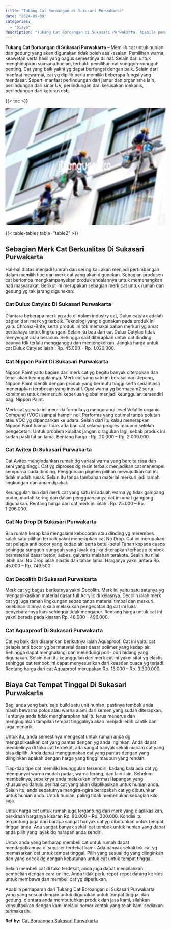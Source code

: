 ```yaml
---
title: "Tukang Cat Boroangan di Sukasari Purwakarta"
date: "2024-09-09"
categories: 
  - "biaya"
description: "Tukang Cat Boroangan di Sukasari Purwakarta. Apabila pemaparan dari Tukang Cat Boroangan di Sukasari Purwakarta yang yang sesuai dengan untuk digunakan untuk..."
---
```


**Tukang Cat Boroangan di Sukasari Purwakarta** – Memilih cat untuk hunian dan gedung yang akan digunakan tidak boleh asal-asalan. Pemilihan warna, keawetan serta hasil yang bagus semestinya dilihat. Selain dari untuk menghidupkan suasana hunian, terbukti pemilihan cat sungguh-sungguh penting. Cat yang baik yakni yg dapat berfungsi dengan baik. Selain dari manfaat mewarnai, cat yg dipilih perlu memiliki beberapa fungsi yang mendasar. Seperti manfaat perlindungan dari jamur dan organisme lain, perlindungan dari sinar UV, perlindungan dari kerusakan mekanis, perlindungan dari kotoran dsb.

{{< toc >}}

![Tukang Cat Boroangan di Sukasari Purwakarta](/images/jasa-cat-murah07.png)

{{< table-tables table="table2" >}}

## Sebagian Merk Cat Berkualitas Di Sukasari Purwakarta

Hal-hal diatas menjadi lumrah dan sering kali akan menjadi pertimbangan dalam memilih tipe dan merk cat yang akan digunakan. Sebagian produsen cat berlomba mengkampanyekan produk andalannya untuk memenangkan hati masyarakat. Berikut ini merupakan sebagian merk cat untuk rumah dan gedung yg tak jarang digunakan:

### Cat Dulux Catylac Di Sukasari Purwakarta

Diantara beberapa merk yg ada di dalam industry cat, Dulux catylax adalah bagian dari merk yg terbaik. Teknologi yang digunakan pada produk ini yaitu Chroma-Brite, serta produk ini tdk memakai bahan merkuri yg amat berbahaya untuk lingkungan. Selain itu bau dari cat Dulux Catylac tidak menyengat atau beracun. Sehingga saat diterapkan untuk cat dinding baunya tdk terlalu mengganggu dan menjengkelkan. Jangka harga untuk cat Dulux Catylac ialah : Rp. 45.000 – Rp. 1.020.000.

### Cat Nippon Paint Di Sukasari Purwakarta

Nippon Paint yaitu bagian dari merk cat yg begitu banyak diterapkan dan tenar akan keunggulannya. Merk cat yang satu ini berasal dari Jepang, Nippon Paint identik dengan produk yang bermutu tinggi serta senantiasa menerapkan terobosan yang inovatif. Opsi warna yg bermacam2 serta komitmen untuk memenuhi keperluan global menjadi keunggulan tersendiri bagi Nippon Paint.

Merk cat yg satu ini memiliki formula yg mengurangi level Volatile organic Compund (VOC) sampai hampir nol. Performa yang optimal tanpa polutan atau VOC yg dipancarkan ke udara. Selain dari itu kalau menerapkan Nippon Paint hampir tidak ada bau cat selama progres maupun setelah pengecetan. Untuk problem kulaitas jangan diragukan lagi, sebab produk ini sudah pasti tahan lama. Bentang harga : Rp. 20.000 – Rp. 2.000.000.

### Cat Avitex Di Sukasari Purwakarta

Cat Avitex mengindahkan rumah dg variasi warna yang bercita rasa dan seni yang tinggi. Cat yg diproses dg resin terbaik menjadikan cat menempel sempurna pada dinding. Penggunaan pigmen pilihan mewujudkan cat ini tidak mudah rusak. Selain itu tanpa tambahan material merkuri jadi ramah lingkungan dan aman dipakai.

Keunggulan lain dari merk cat yang satu ini adalah warna yg tidak gampang pudar, mudah kering dan dalam pengguanaanya cat ini amat gampang digunakan. Rentang harga dari cat merk ini ialah : Rp. 25.000 – Rp. 1.206.000.

### Cat No Drop Di Sukasari Purwakarta

Bila rumah kerap kali mengalami kebocoran atau dinding yg merembes salah satu pilihan terbaik yakni menerapkan cat No Drop. Cat ini merupakan cat pelapis anti bocor yang kedap air, serta betul-betul Tahan kepada cuaca sehingga sungguh-sungguh yang layak dg jika diterapkan terhadap tembok bermaterial dasar beton, asbes, galvanis malahan terakota. Sealin itu nilai lebih dari No Drop ialah elastis dan tahan lama. Harganya yakni antara Rp. 45.000 – Rp. 749.500

### Cat Decolith Di Sukasari Purwakarta

Merk cat yg bagus berikutnya yakni Decolith. Merk ini yaitu satu satunya yg mengaplikasikan material dasar full Acrylic di kelasnya. Decolih ialah merk cat yg juga ramah lingkungan sebab tanpa material timbal dan merkuri. kelebihan lainnya dikala melakukan pengecatan dg cat ini luas penyebarannya luas sehingga tidak mengapur. Rentang harga untuk cat ini yakni berada pada kisaran Rp. 48.000 – 496.000.

### Cat Aquaproof Di Sukasari Purwakarta

Cat yg baik dan disarankan berikutnya ialah Aquaproof. Cat ini yaitu cat pelapis anti bocor yg bermaterial dasar dasar polimer yang kedap air. Sehingga dapat menghalangi dan melindungi pori- pori bidang yang digunakan. Selain dari itu keunggulan dari merk cat ini yakni sifat yg elastis sehingga cat tembok ini dapat menyesuaikan dari keaadan cuaca yg terjadi. Rentang harga dari cat Aquaproof merupakan Rp. 18.000 – Rp. 3.300.000.

## Biaya Cat Tempat Tinggal Di Sukasari Purwakarta

Bagi anda yang baru saja build satu unit hunian, pastinya tembok anda masih bewarna polos atau warna alami dari semen yang sudah diterapkan. Tentunya anda tidak mengharapkan hal itu terus menerus dan menginginkan tampilan tempat tinggalnya akan menjadi lebih cantik dan juga menarik.

Untuk itu, anda semestinya mengecat untuk rumah anda dg mengaplikasikan cat yang pantas dengan yg anda inginkan. Anda dapat membelinya di toko cat terdekat, ada sangat banyak sekali macam cat yang bisa dipilih. Anda dapat menggunakan cat yang pantas dengan yang diinginkan apakah dengan harga yang tinggi maupun yang rendah.

Tiap-tiap tipe cat memiliki keunggulan tersendiri, kadang kala ada cat yg mempunyai warna mudah pudar, warna terang, dan lain-lain. Sebelum membelinya, sebaiknya anda melakukan informasi lapangan yang khususnya dahulu perihal cat yang akan diaplikasikan untuk hunian anda. Selain itu, anda sepatutnya mengira-ngira berapakah cat yg dibutuhkan untuk hunian anda. Untuk hunian, paling tidak memerlukan sebagian kilo saja.

Untuk harga cat untuk rumah juga tergantung dari merk yang diaplikasikan, perkiraan harganya kisaran Rp. 80.000 – Rp. 300.000. Kondisi itu tergantung juga dari barapa sangat banyak cat yg dibutuhkan untuk tempat tinggal anda. Ada sangat banyak sekali cat tembok untuk hunian yang dapat anda pilih yang layak dg harapan anda sendiri.

Untuk anda yang berharap membeli cat untuk rumah dapat mendapatkannya di supplier terdekat kami. Ada banyak sekali tok cat yg memasarkan cat untuk tempat tinggal. Pilih yang sesuai dg yang diinginkan dan yang cocok dg dengan kebutuhan untuk cat untuk tempat tinggal.

Selain membeli cat di toko terdekat, anda juga dapat menjalankan pembelian dengan cara online. Anda tidak perlu repot-repot datang ke kios untuk membawa dan membeli cat yg diperlukan.

Apabila pemaparan dari Tukang Cat Boroangan di Sukasari Purwakarta yang yang sesuai dengan untuk digunakan untuk tempat tinggal dan gedung. diantara anda membutuhkan produk dan jasa kami, silahkan konsultasikan dengan kami melalui nomor kontak yang telah kami sediakan. terimakasih.

**Ref by:** [Cat Boroangan Sukasari Purwakarta](https://id.wikipedia.org/wiki/Cat)
